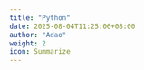 ```yaml
---
title: "Python"
date: 2025-08-04T11:25:06+08:00
author: "Adao"
weight: 2
icon: Summarize
---
```




